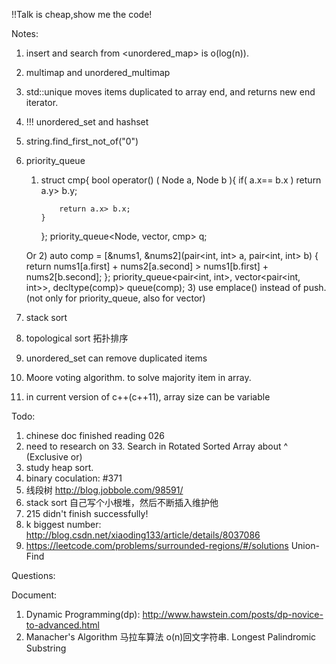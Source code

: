 
!!Talk is cheap,show me the code!

Notes:
1. insert and search from <unordered_map> is o(log(n)).
2. multimap and unordered_multimap
3. std::unique moves items duplicated to array end, and returns new end iterator.
4. !!! unordered_set and hashset
5. string.find_first_not_of("0")
6. priority_queue
	1)	struct cmp{
		    bool operator() ( Node a, Node b ){
		        if( a.x== b.x ) return a.y> b.y;
		         
		        return a.x> b.x; 
		    }
		};
		priority_queue<Node, vector<Node>, cmp> q;  

	Or
	2)	auto comp = [&nums1, &nums2](pair<int, int> a, pair<int, int> b) {
		    return nums1[a.first] + nums2[a.second] > nums1[b.first] + nums2[b.second];
		};
		priority_queue<pair<int, int>, vector<pair<int, int>>, decltype(comp)> queue(comp);
	3)	use emplace() instead of push. (not only for priority_queue, also for vector)
7. stack sort
8. topological sort 拓扑排序
9. unordered_set can remove duplicated items
10. Moore voting algorithm. to solve majority item in array.
11. in current version of c++(c++11), array size can be variable


Todo:
1. chinese doc finished reading 026
2. need to research on 33. Search in Rotated Sorted Array about ^ (Exclusive or)
3. study heap sort.
4. binary coculation: #371
5. 线段树 http://blog.jobbole.com/98591/
6. stack sort 自己写个小根堆，然后不断插入维护他
7. 215 didn't finish successfully!
8. k biggest number: http://blog.csdn.net/xiaoding133/article/details/8037086
9. https://leetcode.com/problems/surrounded-regions/#/solutions Union-Find


Questions:

Document:
1. Dynamic Programming(dp): http://www.hawstein.com/posts/dp-novice-to-advanced.html
2. Manacher's Algorithm 马拉车算法 o(n)回文字符串. Longest Palindromic Substring









